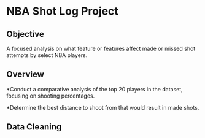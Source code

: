# NBA Shot Log Project

## Objective

A focused analysis on what feature or features affect made or missed shot attempts by select NBA players. 

## Overview

*Conduct a comparative analysis of the top 20 players in the dataset, focusing on shooting percentages.

*Determine the best distance to shoot from that would result in made shots.

## Data Cleaning


